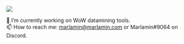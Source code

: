![](https://marlamin.com/gifs/g/shaggyparrot2.gif)

🔭 I’m currently working on WoW datamining tools.  
📫 How to reach me: marlamin@marlamin.com or Marlamin#9064 on Discord.
